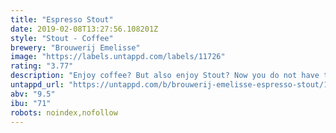 ```yaml
---
title: "Espresso Stout"
date: 2019-02-08T13:27:56.108201Z
style: "Stout - Coffee"
brewery: "Brouwerij Emelisse"
image: "https://labels.untappd.com/labels/11726"
rating: "3.77"
description: "Enjoy coffee? But also enjoy Stout? Now you do not have to choosse anymore!"
untappd_url: "https://untappd.com/b/brouwerij-emelisse-espresso-stout/11726"
abv: "9.5"
ibu: "71"
robots: noindex,nofollow
---
```


